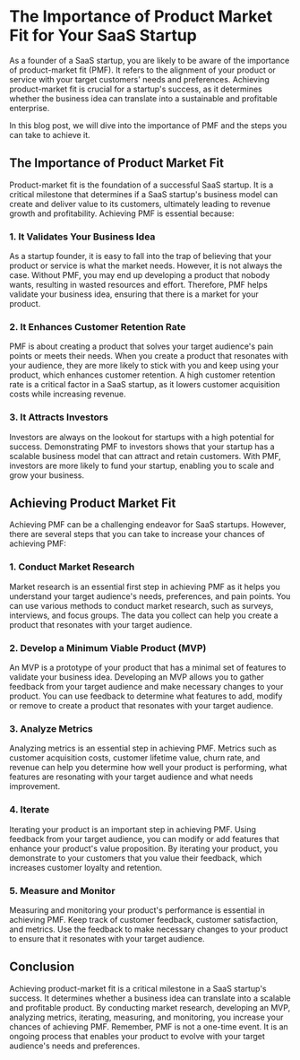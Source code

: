 # The Importance of Product Market Fit for Your SaaS Startup

As a founder of a SaaS startup, you are likely to be aware of the importance of product-market fit (PMF). It refers to the alignment of your product or service with your target customers' needs and preferences. Achieving product-market fit is crucial for a startup's success, as it determines whether the business idea can translate into a sustainable and profitable enterprise.

In this blog post, we will dive into the importance of PMF and the steps you can take to achieve it.

## The Importance of Product Market Fit

Product-market fit is the foundation of a successful SaaS startup. It is a critical milestone that determines if a SaaS startup's business model can create and deliver value to its customers, ultimately leading to revenue growth and profitability. Achieving PMF is essential because:

### 1. It Validates Your Business Idea

As a startup founder, it is easy to fall into the trap of believing that your product or service is what the market needs. However, it is not always the case. Without PMF, you may end up developing a product that nobody wants, resulting in wasted resources and effort. Therefore, PMF helps validate your business idea, ensuring that there is a market for your product.

### 2. It Enhances Customer Retention Rate

PMF is about creating a product that solves your target audience's pain points or meets their needs. When you create a product that resonates with your audience, they are more likely to stick with you and keep using your product, which enhances customer retention. A high customer retention rate is a critical factor in a SaaS startup, as it lowers customer acquisition costs while increasing revenue.

### 3. It Attracts Investors

Investors are always on the lookout for startups with a high potential for success. Demonstrating PMF to investors shows that your startup has a scalable business model that can attract and retain customers. With PMF, investors are more likely to fund your startup, enabling you to scale and grow your business.

## Achieving Product Market Fit

Achieving PMF can be a challenging endeavor for SaaS startups. However, there are several steps that you can take to increase your chances of achieving PMF:

### 1. Conduct Market Research

Market research is an essential first step in achieving PMF as it helps you understand your target audience's needs, preferences, and pain points. You can use various methods to conduct market research, such as surveys, interviews, and focus groups. The data you collect can help you create a product that resonates with your target audience.

### 2. Develop a Minimum Viable Product (MVP)

An MVP is a prototype of your product that has a minimal set of features to validate your business idea. Developing an MVP allows you to gather feedback from your target audience and make necessary changes to your product. You can use feedback to determine what features to add, modify or remove to create a product that resonates with your target audience.

### 3. Analyze Metrics

Analyzing metrics is an essential step in achieving PMF. Metrics such as customer acquisition costs, customer lifetime value, churn rate, and revenue can help you determine how well your product is performing, what features are resonating with your target audience and what needs improvement.

### 4. Iterate

Iterating your product is an important step in achieving PMF. Using feedback from your target audience, you can modify or add features that enhance your product's value proposition. By iterating your product, you demonstrate to your customers that you value their feedback, which increases customer loyalty and retention.

### 5. Measure and Monitor

Measuring and monitoring your product's performance is essential in achieving PMF. Keep track of customer feedback, customer satisfaction, and metrics. Use the feedback to make necessary changes to your product to ensure that it resonates with your target audience.

## Conclusion

Achieving product-market fit is a critical milestone in a SaaS startup's success. It determines whether a business idea can translate into a scalable and profitable product. By conducting market research, developing an MVP, analyzing metrics, iterating, measuring, and monitoring, you increase your chances of achieving PMF. Remember, PMF is not a one-time event. It is an ongoing process that enables your product to evolve with your target audience's needs and preferences.